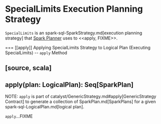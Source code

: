 # SpecialLimits Execution Planning Strategy

`SpecialLimits` is an spark-sql-SparkStrategy.md[execution planning strategy] that [Spark Planner](../SparkPlanner.md) uses to <<apply, FIXME>>.

=== [[apply]] Applying SpecialLimits Strategy to Logical Plan (Executing SpecialLimits) -- `apply` Method

[source, scala]
----
apply(plan: LogicalPlan): Seq[SparkPlan]
----

NOTE: `apply` is part of catalyst/GenericStrategy.md#apply[GenericStrategy Contract] to generate a collection of SparkPlan.md[SparkPlans] for a given spark-sql-LogicalPlan.md[logical plan].

`apply`...FIXME
